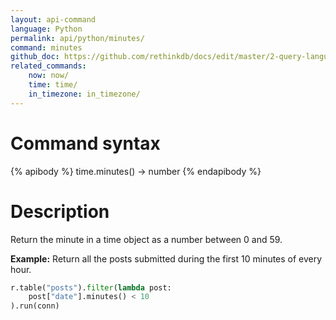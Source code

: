 ```yaml
---
layout: api-command 
language: Python
permalink: api/python/minutes/
command: minutes
github_doc: https://github.com/rethinkdb/docs/edit/master/2-query-language/api/python/dates-and-times/minutes.md
related_commands:
    now: now/
    time: time/
    in_timezone: in_timezone/
---
```

# Command syntax #

{% apibody %}
time.minutes() &rarr; number
{% endapibody %}

# Description #

Return the minute in a time object as a number between 0 and 59.

__Example:__ Return all the posts submitted during the first 10 minutes of every hour.

```py
r.table("posts").filter(lambda post:
    post["date"].minutes() < 10
).run(conn)
```
